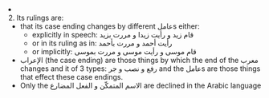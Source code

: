 <li class="col 11"><div class="nodecontent">2. Its rulings are:</div>
		<ul class="subexp">
	<li class="col"><div class="nodecontent">that its case ending changes by different عاملs either:</div>
		<ul class="subexp">
	<li class="basic"><div class="nodecontent">explicitly in speech: قام زيد و رأيت زيدا و مررت بزيد</div></li>
	<li class="basic"><div class="nodecontent">or in its ruling as in: رأيت أحمد و مررت بأحمد</div></li>
	<li class="basic"><div class="nodecontent">or implicitly: قام موسى و رأيت موسى و مررت بموسى</div></li></ul></li>
	<li class="basic"><div class="nodecontent">الإعراب (the case ending) are those things by which the end of the معرب changes and it of 3 types: رفع و نصب و جر and the عاملs are those things that effect these case endings.</div></li>
	<li class="basic"><div class="nodecontent">Only the الاسم المتمكّن و الفعل المضارع are declined in the Arabic language</div></li></ul></li>